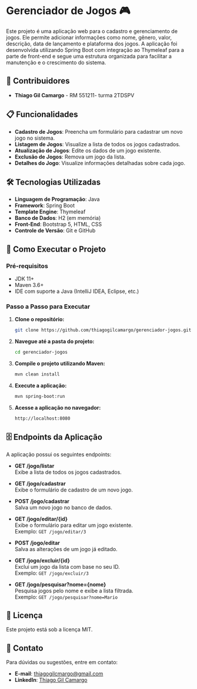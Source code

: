 


# Gerenciador de Jogos 🎮

Este projeto é uma aplicação web para o cadastro e gerenciamento de jogos. Ele permite adicionar informações como nome, gênero, valor, descrição, data de lançamento e plataforma dos jogos. A aplicação foi desenvolvida utilizando Spring Boot com integração ao Thymeleaf para a parte de front-end e segue uma estrutura organizada para facilitar a manutenção e o crescimento do sistema.

## 👥 Contribuidores

- **Thiago Gil Camargo** - RM 551211- turma 2TDSPV
  

## 📋 Funcionalidades

- **Cadastro de Jogos**: Preencha um formulário para cadastrar um novo jogo no sistema.
- **Listagem de Jogos**: Visualize a lista de todos os jogos cadastrados.
- **Atualização de Jogos**: Edite os dados de um jogo existente.
- **Exclusão de Jogos**: Remova um jogo da lista.
- **Detalhes do Jogo**: Visualize informações detalhadas sobre cada jogo.

## 🛠️ Tecnologias Utilizadas

- **Linguagem de Programação**: Java
- **Framework**: Spring Boot
- **Template Engine**: Thymeleaf
- **Banco de Dados**: H2 (em memória)
- **Front-End**: Bootstrap 5, HTML, CSS
- **Controle de Versão**: Git e GitHub

## 🚀 Como Executar o Projeto

### Pré-requisitos
- JDK 11+
- Maven 3.6+
- IDE com suporte a Java (IntelliJ IDEA, Eclipse, etc.)

### Passo a Passo para Executar

1. **Clone o repositório:**

    ```bash
    git clone https://github.com/thiagogilcamargo/gerenciador-jogos.git
    ```

2. **Navegue até a pasta do projeto:**

    ```bash
    cd gerenciador-jogos
    ```

3. **Compile o projeto utilizando Maven:**

    ```bash
    mvn clean install
    ```

4. **Execute a aplicação:**

    ```bash
    mvn spring-boot:run
    ```

5. **Acesse a aplicação no navegador:**

    ```
    http://localhost:8080
    ```

## 🗄️ Endpoints da Aplicação

A aplicação possui os seguintes endpoints:

- **GET /jogo/listar**  
  Exibe a lista de todos os jogos cadastrados.

- **GET /jogo/cadastrar**  
  Exibe o formulário de cadastro de um novo jogo.

- **POST /jogo/cadastrar**  
  Salva um novo jogo no banco de dados.

- **GET /jogo/editar/{id}**  
  Exibe o formulário para editar um jogo existente.  
  Exemplo: `GET /jogo/editar/3`

- **POST /jogo/editar**  
  Salva as alterações de um jogo já editado.

- **GET /jogo/excluir/{id}**  
  Exclui um jogo da lista com base no seu ID.  
  Exemplo: `GET /jogo/excluir/3`

- **GET /jogo/pesquisar?nome={nome}**  
  Pesquisa jogos pelo nome e exibe a lista filtrada.  
  Exemplo: `GET /jogo/pesquisar?nome=Mario`





## 📄 Licença

Este projeto está sob a licença MIT.

## 📧 Contato

Para dúvidas ou sugestões, entre em contato:

- **E-mail**: [thiagogilcmargo@gmail.com](mailto:thiagogilcmargo@gmail.com)  
- **LinkedIn**: [Thiago Gil Camargo](https://www.linkedin.com/in/thiago-gil-camargo-513584268/)
